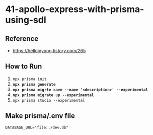 # 41-apollo-express-with-prisma-using-sdl

## Reference

- <https://helloinyong.tistory.com/265>

## How to Run

1. `npx prisma init`
2. **`npx prisma generate`**
3. **`npx prisma migrte save --name '<description>' --experimental`**
4. **`npx prisma migrate up --experimental`**
5. `npx prisma studio --experimental`

## Make prisma/.env file

```
DATABASE_URL="file:./dev.db"
```
